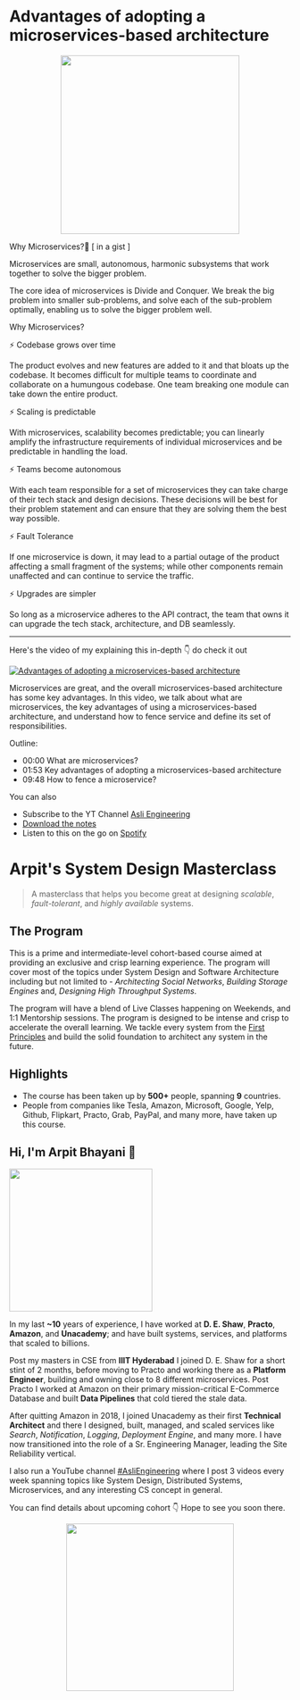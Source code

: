 Advantages of adopting a microservices-based architecture
===

<p align="center">
    <img src="https://media.giphy.com/media/giEftvZuPAiZQBphEI/giphy.gif" width="320px" />
</p>


<p>Why Microservices?🤔 [ in a gist ]</p>
<p>Microservices are small, autonomous, harmonic subsystems that work together to solve the bigger problem.</p>
<p>The core idea of microservices is Divide and Conquer. We break the big problem into smaller sub-problems, and solve each of the sub-problem optimally, enabling us to solve the bigger problem well.</p>
<p>Why Microservices?</p>
<p>⚡ Codebase grows over time</p>
<p>The product evolves and new features are added to it and that bloats up the codebase. It becomes difficult for multiple teams to coordinate and collaborate on a humungous codebase. One team breaking one module can take down the entire product.</p>
<p>⚡ Scaling is predictable</p>
<p>With microservices, scalability becomes predictable; you can linearly amplify the infrastructure requirements of individual microservices and be predictable in handling the load.</p>
<p>⚡ Teams become autonomous</p>
<p>With each team responsible for a set of microservices they can take charge of their tech stack and design decisions. These decisions will be best for their problem statement and can ensure that they are solving them the best way possible.</p>
<p>⚡ Fault Tolerance</p>
<p>If one microservice is down, it may lead to a partial outage of the product affecting a small fragment of the systems; while other components remain unaffected and can continue to service the traffic.</p>
<p>⚡ Upgrades are simpler</p>
<p>So long as a microservice adheres to the API contract, the team that owns it can upgrade the tech stack, architecture, and DB seamlessly.</p>
<hr />


<p>Here's the video of my explaining this in-depth 👇‍ do check it out</p>

[![Advantages of adopting a microservices-based architecture](https://i.ytimg.com/vi/JPj6mhVLQN0/mqdefault.jpg)](https://www.youtube.com/watch?v=JPj6mhVLQN0)

<p>Microservices are great, and the overall microservices-based architecture has some key advantages. In this video, we talk about what are microservices, the key advantages of using a microservices-based architecture, and understand how to fence service and define its set of responsibilities.</p>
<p>Outline:</p>
<ul>
<li>00:00 What are microservices?</li>
<li>01:53 Key advantages of adopting a microservices-based architecture</li>
<li>09:48 How to fence a microservice?</li>
</ul>

You can also
 - Subscribe to the YT Channel [Asli Engineering](https://youtube.com/c/ArpitBhayani)
 - [Download the notes](https://drive.google.com/file/d/1lK2e3me09VNz51DWDunI5xDmlgLnOvfC/view?usp=sharing)
 - Listen to this on the go on [Spotify](https://open.spotify.com/show/7qMoamm2iZQrsPVm6IQLoD)

# Arpit's System Design Masterclass

> A masterclass that helps you become great at designing _scalable_, _fault-tolerant_, and _highly available_ systems.

## The Program

This is a prime and intermediate-level cohort-based course aimed at providing an exclusive and crisp learning experience. The program will cover most of the topics under System Design and Software Architecture including but not limited to - _Architecting Social Networks_, _Building Storage Engines_ and, _Designing High Throughput Systems_.

The program will have a blend of Live Classes happening on Weekends, and 1:1 Mentorship sessions. The program is designed to be intense and crisp to accelerate the overall learning. We tackle every system from the [First Principles](https://en.wikipedia.org/wiki/First_principle) and build the solid foundation to architect any system in the future.


## Highlights

 - The course has been taken up by __500+__ people, spanning __9__ countries.
 - People from companies like Tesla, Amazon, Microsoft, Google, Yelp, Github, Flipkart, Practo, Grab, PayPal, and many more, have taken up this course.


## Hi, I'm Arpit Bhayani 👋

<img width="256px" src="https://arpitbhayani.me/static/img/arpit.jpg" />

In my last **~10** years of experience, I have worked at **D. E. Shaw**, **Practo**, **Amazon**, and **Unacademy**; and have built systems, services, and platforms that scaled to billions.

Post my masters in CSE from **IIIT Hyderabad** I joined D. E. Shaw for a short stint of 2 months, before moving to Practo and working there as a **Platform Engineer**, building and owning close to 8 different microservices. Post Practo I worked at Amazon on their primary mission-critical E-Commerce Database and built **Data Pipelines** that cold tiered the stale data.

After quitting Amazon in 2018, I joined Unacademy as their first **Technical Architect** and there I designed, built, managed, and scaled services like _Search_, _Notification_, _Logging_, _Deployment Engine_, and many more. I have now transitioned into the role of a Sr. Engineering Manager, leading the Site Reliability vertical.

I also run a YouTube channel [#AsliEngineering](https://www.youtube.com/c/ArpitBhayani) where I post 3 videos every week spanning topics like System Design, Distributed Systems, Microservices, and any interesting CS concept in general.

You can find details about upcoming cohort 👇‍ Hope to see you soon there.

<center>
<a target="_blank" href="https://arpitbhayani.me/masterclass">
<img src="https://user-images.githubusercontent.com/4745789/137859181-d4499cf4-ce65-4466-8b88-a078ece0f081.PNG" width="300px" />
</a>
</center>